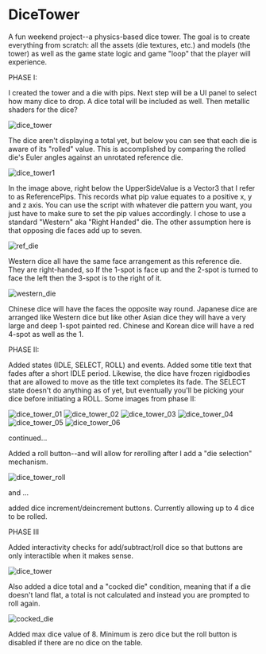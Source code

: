 # DiceTower

A fun weekend project--a physics-based dice tower.  The goal is to create everything from scratch:  all the assets (die textures, etc.) and models (the tower) as well as the game state logic and game "loop" that the player will experience.

PHASE I:

I created the tower and a die with pips. Next step will be a UI panel to select how many dice to drop.  A dice total will be included as well.  Then metallic shaders for the dice?
 
![dice_tower](https://user-images.githubusercontent.com/74695555/180630549-90d4a66f-fa14-4cdc-b2e5-21a0e9866a3b.png)

The dice aren't displaying a total yet, but below you can see that each die is aware of its "rolled" value.  This is accomplished by comparing the rolled die's Euler angles against an unrotated reference die.

![dice_tower1](https://user-images.githubusercontent.com/74695555/180630551-019753c5-7633-4b71-b958-4f7331534442.png)

In the image above, right below the UpperSideValue is a Vector3 that I refer to as ReferencePips.  This records what pip value equates to a positive x, y and z axis.  You can use the script with whatever die pattern you want, you just have to make sure to set the pip values accordingly.  I chose to use a standard "Western" aka "Right Handed" die.  The other assumption here is that opposing die faces add up to seven.

![ref_die](https://user-images.githubusercontent.com/74695555/180630689-5bf73ea2-8be8-467d-9ae0-26e7300bec7c.png)

Western dice all have the same face arrangement as this reference die. They are right-handed, so If the 1-spot is face up and the 2-spot is turned to face the left then the 3-spot is to the right of it.

![western_die](https://user-images.githubusercontent.com/74695555/180631288-574a834e-28bd-4628-a7d6-72c40291b009.jpg)

Chinese dice will have the faces the opposite way round. Japanese dice are arranged like Western dice but like other Asian dice they will have a very large and deep 1-spot painted red. Chinese and Korean dice will have a red 4-spot as well as the 1.

PHASE II:

Added states (IDLE, SELECT, ROLL) and events.  Added some title text that fades after a short IDLE period.  Likewise, the dice have frozen rigidbodies that are  allowed to move as the title text completes its fade.  The SELECT state doesn't do anything as of yet, but eventually you'll be picking your dice before initiating a ROLL.  Some images from phase II:

![dice_tower_01](https://user-images.githubusercontent.com/74695555/180694198-5c912eb1-88d6-4dd0-ad67-e08a10abc004.png)
![dice_tower_02](https://user-images.githubusercontent.com/74695555/180694201-5a4ac7ad-8c2d-4ad4-baa1-a4693140f280.png)
![dice_tower_03](https://user-images.githubusercontent.com/74695555/180694203-18ec0d89-7eb4-435f-835e-4ed1b371c374.png)
![dice_tower_04](https://user-images.githubusercontent.com/74695555/180694206-f9597a22-4d35-4bce-81ca-9ff5a9a8292c.png)
![dice_tower_05](https://user-images.githubusercontent.com/74695555/180694207-e3e273d8-c7b1-4b14-8d8f-73efd3ea74db.png)
![dice_tower_06](https://user-images.githubusercontent.com/74695555/180694208-ec69df2a-bc27-4d3d-bc68-b92751853ae9.png)

continued...

Added a roll button--and will allow for rerolling after I add a "die selection" mechanism.

![dice_tower_roll](https://user-images.githubusercontent.com/74695555/181156395-2d51e1ca-1e23-428f-8f16-eb5b7ebaee59.png)

and ...

added dice increment/deincrement buttons.  Currently allowing up to 4 dice to be rolled.

PHASE III

Added interactivity checks for add/subtract/roll dice so that buttons are only interactible when it makes sense.

![dice_tower](https://user-images.githubusercontent.com/74695555/182001750-48165876-341f-4f1c-85fa-d8de51750dd1.png)

Also added a dice total and a "cocked die" condition, meaning that if a die doesn't land flat, a total is not calculated and instead you are prompted to roll again.

![cocked_die](https://user-images.githubusercontent.com/74695555/182001755-85819086-2947-4ac4-8608-e933ca6d41ce.png)

Added max dice value of 8.  Minimum is zero dice but the roll button is disabled if there are no dice on the table.
